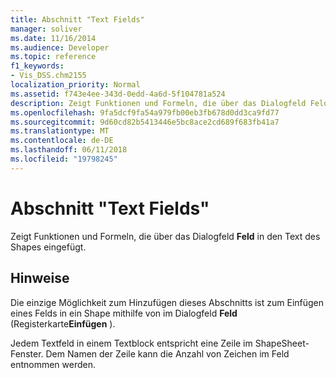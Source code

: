 ```yaml
---
title: Abschnitt "Text Fields"
manager: soliver
ms.date: 11/16/2014
ms.audience: Developer
ms.topic: reference
f1_keywords:
- Vis_DSS.chm2155
localization_priority: Normal
ms.assetid: f743e4ee-343d-0edd-4a6d-5f104781a524
description: Zeigt Funktionen und Formeln, die über das Dialogfeld Feld in den Text des Shapes eingefügt.
ms.openlocfilehash: 9fa5dcf9fa54a979fb00eb3fb678d0dd3ca9fd77
ms.sourcegitcommit: 9d60cd82b5413446e5bc8ace2cd689f683fb41a7
ms.translationtype: MT
ms.contentlocale: de-DE
ms.lasthandoff: 06/11/2018
ms.locfileid: "19798245"
---
```

# <a name="text-fields-section"></a>Abschnitt "Text Fields"

Zeigt Funktionen und Formeln, die über das Dialogfeld **Feld** in den Text des Shapes eingefügt. 
  
## <a name="remarks"></a>Hinweise

Die einzige Möglichkeit zum Hinzufügen dieses Abschnitts ist zum Einfügen eines Felds in ein Shape mithilfe von im Dialogfeld **Feld** (Registerkarte**Einfügen** ). 
  
Jedem Textfeld in einem Textblock entspricht eine Zeile im ShapeSheet-Fenster. Dem Namen der Zeile kann die Anzahl von Zeichen im Feld entnommen werden.
  

